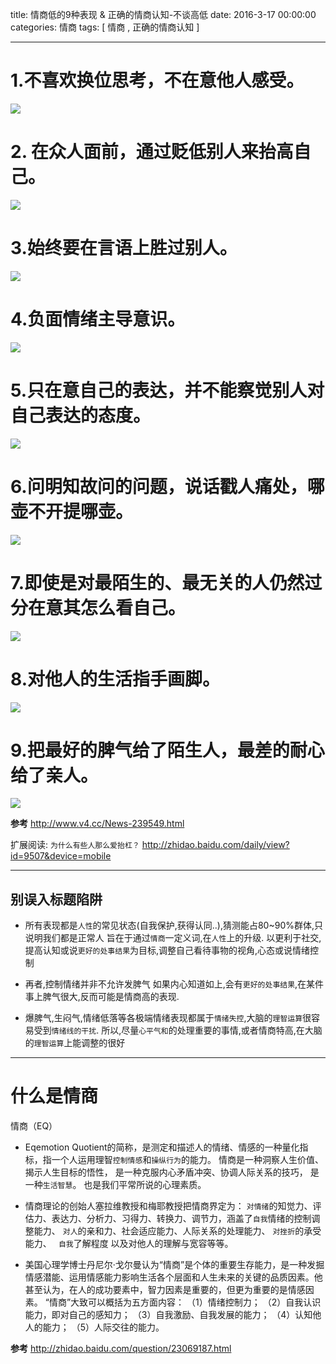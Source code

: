 title: 情商低的9种表现 & 正确的情商认知-不谈高低
date: 2016-3-17 00:00:00
categories:   情商
tags: [ 情商 ,  正确的情商认知 ]

---


#  1.不喜欢换位思考，不在意他人感受。
![]( http://7xnbs3.com1.z0.glb.clouddn.com/16-3-17/15482398.jpg)


#   2. 在众人面前，通过贬低别人来抬高自己。
![]( http://7xnbs3.com1.z0.glb.clouddn.com/16-3-17/43966268.jpg)


# 3.始终要在言语上胜过别人。
![]( http://7xnbs3.com1.z0.glb.clouddn.com/16-3-17/29634790.jpg)


#   4.负面情绪主导意识。
![]( http://7xnbs3.com1.z0.glb.clouddn.com/16-3-17/86666675.jpg)


#   5.只在意自己的表达，并不能察觉别人对自己表达的态度。
![]( http://7xnbs3.com1.z0.glb.clouddn.com/16-3-17/52339404.jpg)


#   6.问明知故问的问题，说话戳人痛处，哪壶不开提哪壶。
![]( http://7xnbs3.com1.z0.glb.clouddn.com/16-3-17/15599505.jpg)


#   7.即使是对最陌生的、最无关的人仍然过分在意其怎么看自己。
![]( http://7xnbs3.com1.z0.glb.clouddn.com/16-3-17/79830235.jpg)


#   8.对他人的生活指手画脚。
![]( http://7xnbs3.com1.z0.glb.clouddn.com/16-3-17/96597340.jpg)




# 9.把最好的脾气给了陌生人，最差的耐心给了亲人。
![]( http://7xnbs3.com1.z0.glb.clouddn.com/16-3-17/99137337.jpg)




**参考** http://www.v4.cc/News-239549.html



扩展阅读:
`为什么有些人那么爱抬杠？`
http://zhidao.baidu.com/daily/view?id=9507&device=mobile


---


## 别误入标题陷阱
- 所有表现都是`人性`的常见状态(自我保护,获得认同..),猜测能占80~90%群体,只说明我们都是正常人
旨在于通过`情商`一定义词,在`人性`上的升级.
以更利于社交,提高认知或说`更好的处事结果`为目标,调整自己看待事物的视角,心态或说情绪控制


- 再者,控制情绪并非不允许发脾气
如果内心知道如上,会有`更好的处事结果`,在某件事上脾气很大,反而可能是情商高的表现.


- 爆脾气,生闷气,情绪低落等各极端情绪表现都属于`情绪失控`,大脑的`理智运算`很容易受到`情绪线的干扰`.
所以,尽量`心平气和`的处理重要的事情,或者情商特高,在大脑的`理智运算`上能调整的很好


---


# 什么是情商



情商（EQ）
- Eqemotion Quotient的简称，是测定和描述人的情绪、情感的一种量化指标，指一个人运用理智`控制情感`和`操纵行为`的能力。 情商是一种洞察人生价值、揭示人生目标的悟性， 是一种克服内心矛盾冲突、协调人际关系的技巧， 是一种`生活智慧`。  也是我们平常所说的心理素质。


- 情商理论的创始人塞拉维教授和梅耶教授把情商界定为：
`对情绪`的知觉力、评估力、表达力、分析力、习得力、转换力、调节力，涵盖了`自我`情绪的控制调整能力、
`对人`的亲和力、社会适应能力、人际关系的处理能力、
`对挫折`的承受能力、
` 自我`了解程度
以及对他人的理解与宽容等等。


- 美国心理学博士丹尼尔·戈尔曼认为“情商”是个体的重要生存能力，是一种发掘情感潜能、运用情感能力影响生活各个层面和人生未来的关键的品质因素。他甚至认为，在人的成功要素中，智力因素是重要的，但更为重要的是情感因素。
“情商”大致可以概括为五方面内容：
（1）情绪控制力；
（2）自我认识能力，即对自己的感知力；
（3）自我激励、自我发展的能力；
（4）认知他人的能力；
（5）人际交往的能力。


**参考**  http://zhidao.baidu.com/question/23069187.html